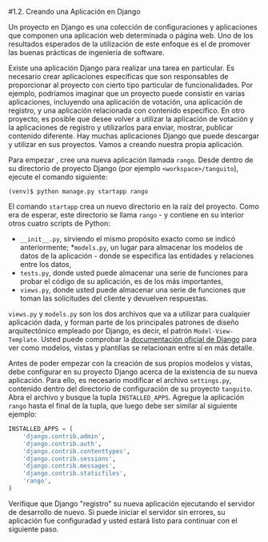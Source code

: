 #1.2. Creando una Aplicación en Django

Un proyecto en Django es una colección de configuraciones y aplicaciones que componen una aplicación web determinada o página web. Uno de los resultados esperados de la utilización de este enfoque es el de promover las buenas prácticas de ingeniería de software.

Existe una aplicación Django para realizar una tarea en particular. Es necesario crear aplicaciones específicas que son responsables de proporcionar al proyecto con cierto tipo particular de funcionalidades. Por ejemplo, podríamos imaginar que un proyecto puede consistir en varias aplicaciones, incluyendo una aplicación de votación, una aplicación de registro, y una aplicación relacionada con contenido específico. En otro proyecto, es posible que desee volver a utilizar la aplicación de votación y la aplicaciones de registro y utilizarlos para enviar, mostrar, publicar contenido diferente. Hay muchas aplicaciones Django que puede descargar y utilizar en sus proyectos. Vamos a creando nuestra propia aplicación.

Para empezar , cree una nueva aplicación llamada `rango`. Desde dentro de su directorio de proyecto Django (por ejemplo `<workspace>/tanguito`), ejecute el comando siguiente:

`(venv)$ python manage.py startapp rango`

El comando `startapp` crea un nuevo directorio en la raíz del proyecto. Como era de esperar, este directorio se llama `rango` - y contiene en su interior otros cuatro scripts de Python:

* `__init__.py`, sirviendo el mismo propósito exacto como se indicó anteriormente;
*`models.py`, un lugar para almacenar los modelos de datos de la aplicación - donde se especifica las entidades y relaciones entre los datos,
* `tests.py`, donde usted puede almacenar una serie de funciones para probar el código de su aplicación, es de los más importantes,
* `views.py`, donde usted puede almacenar una serie de funciones que toman las solicitudes del cliente y devuelven respuestas.

`views.py` y `models.py` son los dos archivos que va a utilizar para cualquier aplicación dada, y forman parte de los principales patrones de diseño arquitectónico empleado por Django, es decir, el patrón `Model-View-Template`. Usted puede comprobar la [documentación oficial de Django](https://docs.djangoproject.com/en/1.6/intro/overview/) para ver como modelos, vistas y plantillas se relacionan entre sí en más detalle.

Antes de poder empezar con la creación de sus propios modelos y vistas, debe configurar en su proyecto Django acerca de la existencia de su nueva aplicación. Para ello, es necesario modificar el archivo `settings.py`, contenido dentro del directorio de configuración de su proyecto `tanguito`. Abra el archivo y busque la tupla `INSTALLED_APPS`. Agregue la aplicación `rango` hasta el final de la tupla, que luego debe ser similar al siguiente ejemplo:

```python
INSTALLED_APPS = (
    'django.contrib.admin',
    'django.contrib.auth',
    'django.contrib.contenttypes',
    'django.contrib.sessions',
    'django.contrib.messages',
    'django.contrib.staticfiles',
    'rango',
)
```
Verifique que Django "registro" su nueva aplicación ejecutando el servidor de desarrollo de nuevo. Si puede iniciar el servidor sin errores, su aplicación fue configuradad y usted estará listo para continuar con el siguiente paso.
